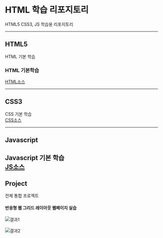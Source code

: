 # HTML 학습 리포지토리
HTML5 CSS3, JS 학습용 리포지토리

-------------------------

## HTML5
HTML 기본 학습

### HTML 기본학습
[HTML소스](https://github.com/ghd0276/StudyHtml/tree/main/01_HTML)

-------------------

## CSS3
CSS 기본 학습<br>
[CSS소스](https://github.com/ghd0276/StudyHtml/tree/main/02_CSS)

-----------------

## Javascript
Javascript 기본 학습<br>
[JS소스](https://github.com/ghd0276/StudyHtml/tree/main/03_Javascript)
----------------

## Project
전체 통합 프로젝트

#### 반응형 웹 그리드 레이아웃 웹페이지 실습

![결과1](https://github.com/ghd0276/StudyHtml/blob/main/ref_images/result01.png "전체 레이아웃")
<br>
<br>
![결과2](https://github.com/ghd0276/StudyHtml/blob/main/ref_images/result02.png "팝업 ")

